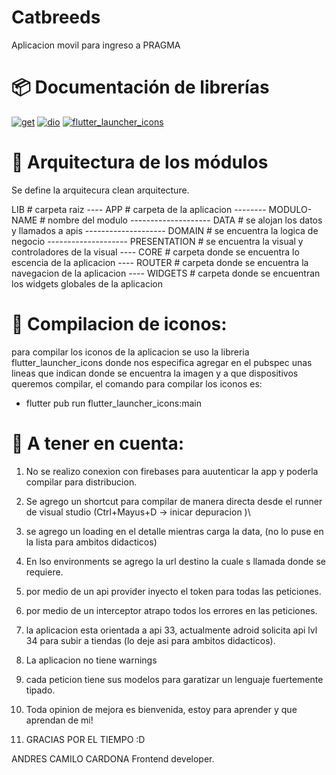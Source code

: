 # Catbreeds

Aplicacion movil para ingreso a PRAGMA

# 📦 Documentación de librerías

[![get](https://pub.dev/packages/get)](https://pub.dev/packages/get)
[![dio](https://pub.dev/packages/dio)](https://pub.dev/packages/dio)
[![flutter_launcher_icons](https://pub.dev/packages/flutter_launcher_icons)](https://pub.dev/packages/flutter_launcher_icons)

# 📁 Arquitectura de los módulos

Se define la arquitecura clean arquitecture.

LIB # carpeta raiz
---- APP # carpeta de la aplicacion
-------- MODULO-NAME # nombre del modulo
-------------------- DATA # se alojan los datos y llamados a apis
-------------------- DOMAIN # se encuentra la logica de negocio
-------------------- PRESENTATION # se encuentra la visual y controladores de la visual
---- CORE # carpeta donde se encuentra lo escencia de la aplicacion
---- ROUTER # carpeta donde se encuentra la navegacion de la aplicacion
---- WIDGETS # carpeta donde se encuentran los widgets globales de la aplicacion

# 📁 Compilacion de iconos:

para compilar los iconos de la aplicacion se uso la libreria flutter_launcher_icons donde nos especifica agregar en el pubspec unas lineas que
indican donde se encuentra la imagen y a que dispositivos queremos compilar, el comando para compilar los iconos es:

- flutter pub run flutter_launcher_icons:main

# 📁 A tener en cuenta:

1. No se realizo conexion con firebases para auutenticar la app y poderla compilar para distribucion.
2. Se agrego un shortcut para compilar de manera directa desde el runner de visual studio (Ctrl+Mayus+D -> inicar depuracion )\
3. se agrego un loading en el detalle mientras carga la data, (no lo puse en la lista para ambitos didacticos)
4. En lso environments se agrego la url destino la cuale s llamada donde se requiere.
5. por medio de un api provider inyecto el token para todas las peticiones.
6. por medio de un interceptor atrapo todos los errores en las peticiones.
7. la aplicacion esta orientada a api 33, actualmente adroid solicita api lvl 34 para subir a tiendas
   (lo deje asi para ambitos didacticos).
8. La aplicacion no tiene warnings
9. cada peticion tiene sus modelos para garatizar un lenguaje fuertemente tipado.
10. Toda opinion de mejora es bienvenida, estoy para aprender y que aprendan de mi!

11. GRACIAS POR EL TIEMPO :D

ANDRES CAMILO CARDONA
Frontend developer.
